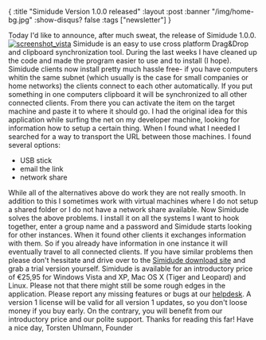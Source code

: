 {
  :title "Simidude Version 1.0.0 released"
  :layout :post
  :banner "/img/home-bg.jpg"
  :show-disqus? false
  :tags ["newsletter"]
}

Today I'd like to announce, after much sweat, the release of Simidude 1.0.0. [![](/img/uploads/2008/11/screenshot_vista-300x199.jpg "screenshot_vista")](/img/uploads/2008/11/screenshot_vista1.jpg) Simidude is an easy to use cross platform Drag&Drop and clipboard synchronization tool. During the last weeks I have cleaned up the code and made the program easier to use and to install (I hope). Simidude clients now install pretty much hassle free- if you have computers whitin the same subnet (which usually is the case for small companies or home networks) the clients connect to each other automatically. If you put something in one computers clipboard it will be synchronized to all other connected clients. From there you can activate the item on the target machine and paste it to where it should go. I had the original idea for this application while surfing the net on my developer machine, looking for information how to setup a certain thing. When I found what I needed I searched for a way to transport the URL between those machines. I found several options:

-   USB stick
-   email the link
-   network share

While all of the alternatives above do work they are not really smooth. In addition to this I sometimes work with virtual machines where I do not setup a shared folder or I do not have a network share available. Now Simidude solves the above problems. I install it on all the systems I want to hook together, enter a group name and a password and Simidude starts looking for other instances. When it found other clients it exchanges information with them. So if you already have information in one instance it will eventually travel to all connected clients. If you have similar problems then please don't hessitate and drive over to the [Simidude download site](http://www.simidude.com/download) and grab a trial version yourself. Simidude is available for an introductory price of €25,95 for Windows Vista and XP, Mac OS X (Tiger and Leopard) and Linux. Please not that there might still be some rough edges in the application. Please report any missing features or bugs at our [helpdesk](http://helpdesk.agynamix.de). A version 1 license will be valid for all version 1 updates, so you don't loose money if you buy early. On the contrary, you will benefit from our introductory price and our polite support. Thanks for reading this far! Have a nice day, Torsten Uhlmann, Founder
